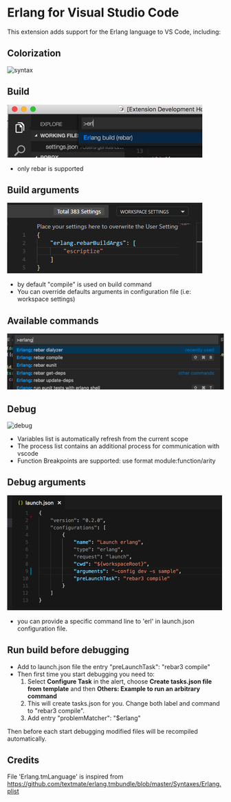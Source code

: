 # Erlang for Visual Studio Code
This extension adds support for the Erlang language to VS Code, including:

## Colorization
![syntax](images/vscode-erlang-syntax.png)

## Build
![build](images/vscode-erlang-build.png)
- only rebar is supported

## Build arguments
![build](images/vscode-erlang-build-args.png)

- by default "compile" is used on build command
- You can override defaults arguments in configuration file (i.e: workspace settings) 

## Available commands
![commands](images/vscode-erlang-commands.png)

## Debug
![debug](images/vscode-erlang-debug.png)
- Variables list is automatically refresh from the current scope
- The process list contains an additional process for communication with vscode
- Function Breakpoints are supported: use format module:function/arity

## Debug arguments  
![debug1](images/vscode-erlang-debug-args.png)
- you can provide a specific command line to 'erl' in launch.json configuration file.

## Run build before debugging
-  Add to launch.json file the entry "preLaunchTask": "rebar3 compile"
- Then first time you start debugging you need to:
   1. Select **Configure Task** in the alert, choose **Create tasks.json file from template** and then **Others: Example to run an arbitrary command**
   1. This will create tasks.json for you. Change both label and command to "rebar3 compile".
   1. Add entry "problemMatcher": "$erlang"

Then before each start debugging modified files will be recompiled automatically.

## Credits
File 'Erlang.tmLanguage' is inspired from https://github.com/textmate/erlang.tmbundle/blob/master/Syntaxes/Erlang.plist

